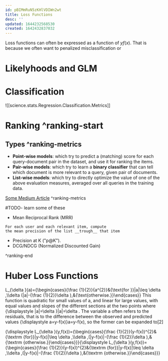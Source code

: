 ```yaml
---
id: pBIMmRuN5zKHlVDIWn2wt
title: Loss Functions
desc: ''
updated: 1644232568530
created: 1642432837032
---
```




Loss functions can often be expressed as a function of $yf(x)$. That is because we often want to penalized misclassification or 



# Likelyhoods and GLM


# Classification

![[science.stats.Regression.Classification.Metrics]]

# Ranking ^ranking-start

## Types ^ranking-metrics
* __Point-wise models__: which try to predict a (matching) score for each query-document pair in the dataset, and use it for ranking the items.
* __Pair-wise models__: which try to learn a __binary classifier__ that can tell which document is more relevant to a query, given pair of documents.
* __List-wise models__: which try to directly optimize the value of one of the above evaluation measures, averaged over all queries in the training data.


[Some Medium Article](https://towardsdatascience.com/20-popular-machine-learning-metrics-part-2-ranking-statistical-metrics-22c3e5a937b6) ^ranking-metrics



#TODO- learn some of these
* Mean Reciprocal Rank (MRR)
 ```
For each user and each relevant item, compute 
the mean precision of the list __trough__ that item

 ```
* Precision at K ("p@K").
* DCG/NDCG (Normalized Discounted Gain)

^ranking-end



# Huber Loss Functions

L_{\delta }(a)={\begin{cases}{\frac  {1}{2}}{a^{2}}&{\text{for }}|a|\leq \delta ,\\\delta (|a|-{\frac  {1}{2}}\delta ),&{\text{otherwise.}}\end{cases}}
This function is quadratic for small values of a, and linear for large values, with equal values and slopes of the different sections at the two points where {\displaystyle |a|=\delta }|a|=\delta . The variable a often refers to the residuals, that is to the difference between the observed and predicted values {\displaystyle a=y-f(x)}a=y-f(x), so the former can be expanded to[2]

{\displaystyle L_{\delta }(y,f(x))={\begin{cases}{\frac {1}{2}}(y-f(x))^{2}&{\textrm {for}}|y-f(x)|\leq \delta ,\\\delta \,(|y-f(x)|-{\frac {1}{2}}\delta ),&{\textrm {otherwise.}}\end{cases}}}{\displaystyle L_{\delta }(y,f(x))={\begin{cases}{\frac {1}{2}}(y-f(x))^{2}&{\textrm {for}}|y-f(x)|\leq \delta ,\\\delta \,(|y-f(x)|-{\frac {1}{2}}\delta ),&{\textrm {otherwise.}}\end{cases}}}